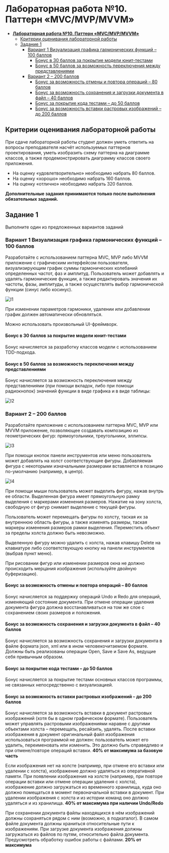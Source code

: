 ﻿# **Лабораторная работа №10. Паттерн «MVC/MVP/MVVM»**

- [**Лабораторная работа №10. Паттерн «MVC/MVP/MVVM»**](#лабораторная-работа-10-паттерн-mvcmvpmvvm)
  - [Критерии оценивания лабораторной работы](#критерии-оценивания-лабораторной-работы)
  - [Задание 1](#задание-1)
    - [Вариант 1 Визуализация графика гармонических функций – 100 баллов](#вариант-1-визуализация-графика-гармонических-функций--100-баллов)
      - [Бонус в 30 баллов за покрытие модели юнит-тестами](#бонус-в-30-баллов-за-покрытие-модели-юнит-тестами)
      - [Бонус в 50 баллов за возможность переключения между представлениями](#бонус-в-50-баллов-за-возможность-переключения-между-представлениями)
    - [Вариант 2 – 200 баллов](#вариант-2--200-баллов)
      - [Бонус за возможность отмены и повтора операций – 80 баллов](#бонус-за-возможность-отмены-и-повтора-операций--80-баллов)
      - [Бонус за возможность сохранения и загрузки документа в файл – 40 баллов](#бонус-за-возможность-сохранения-и-загрузки-документа-в-файл--40-баллов)
      - [Бонус за покрытие кода тестами – до 50 баллов](#бонус-за-покрытие-кода-тестами--до-50-баллов)
      - [Бонус за возможность вставки растровых изображений – до 200 баллов](#бонус-за-возможность-вставки-растровых-изображений--до-200-баллов)

## Критерии оценивания лабораторной работы

При сдаче лабораторной работы студент должен уметь ответить на вопросы преподавателя насчёт используемых паттернов проектирования, уметь изобразить схему паттерна на диаграмме классов, а также продемонстрировать диаграмму классов своего приложения.

- На оценку «удовлетворительно» необходимо набрать 80 баллов.
- На оценку «хорошо» необходимо набрать 160 баллов.
- На оценку «отлично» необходимо набрать 320 баллов.

**Дополнительные задания принимаются только после выполнения обязательных заданий.**

## Задание 1

Выполните один из предложенных вариантов заданий

### Вариант 1 Визуализация графика гармонических функций – 100 баллов

Разработайте с использованием паттерна MVC, MVP либо MVVM приложение с графическим интерфейсом пользователя, визуализирующим график суммы гармонических колебаний определенных частот, фаз и амплитуд. Пользователь может добавлять и удалять гармонические функции, а также редактировать значения их частоты, фазы, амплитуды, а также осуществлять выбор гармонической функции (синус либо косинус).

![I1](Images/Aspose.Words.60f228ea-87f6-4812-b47e-4b4d01d41758.001.png)

При изменении параметров гармоники, удалении или добавлении график должен автоматически обновляться.

Можно использовать произвольный UI-фреймворк.

#### Бонус в 30 баллов за покрытие модели юнит-тестами

Бонус начисляется за разработку классов модели с использованием TDD-подхода.

#### Бонус в 50 баллов за возможность переключения между представлениями

Бонус начисляется за возможность переключения между представлениями (при помощи вкладок, либо при помощи радиокнопок) значений функции в виде графика и в виде таблицы:

![I2](Images/Aspose.Words.60f228ea-87f6-4812-b47e-4b4d01d41758.002.png)

### Вариант 2 – 200 баллов

Разработайте приложение с использованием паттерна MVC, MVP или MVVM приложение, позволяющее создавать композицию из геометрических фигур: прямоугольники, треугольники, эллипсы.

![I3](Images/Aspose.Words.60f228ea-87f6-4812-b47e-4b4d01d41758.003.png)

При помощи кнопок панели инструментов или меню пользователь может добавлять на холст соответствующие фигуры. Добавляемая фигура с некоторыми изначальными размерами вставляется в позицию по-умолчанию (например, в центр).

![I4](Images/Aspose.Words.60f228ea-87f6-4812-b47e-4b4d01d41758.004.png)

При помощи мыши пользователь может выделить фигуру, нажав внутрь ее области. Выделенная фигура имеет прямоугольную рамку выделения с маркерами изменения размеров. Нажатие на зону холста, свободную от фигур снимает выделение с текущей фигуры.

Пользователь может перемещать фигуры по холсту, таская их за внутреннюю область фигуры, а также изменять размеры, таская маркеры изменения размеров рамки выделения. Переместить объект за пределы холста должно быть невозможно.

Выделенную фигуру можно удалить с холста, нажав клавишу Delete на клавиатуре либо соответствующую кнопку на панели инструментов (выбрав пункт меню).

При рисовании фигур или изменении размеров окна не должно происходить мерцания изображения (используйте двойную буферизацию).

#### Бонус за возможность отмены и повтора операций – 80 баллов

Бонус начисляется за поддержку операций Undo и Redo для операций, изменяющий состояние документа. При отмене операции удаления документа фигура должна восстанавливаться на том же слое с сохранением своих размеров и положения.

#### Бонус за возможность сохранения и загрузки документа в файл – 40 баллов

Бонус начисляется за возможность сохранения и загрузки документа в файле формата json, xml или в ином человекочитаемом формате. Должны быть реализованы операции Open, Save и Save As, ведущие себя привычным образом.

#### Бонус за покрытие кода тестами – до 50 баллов

Бонус начисляется за покрытие тестами основных классов программы, не связанных непосредственно с визуализацией.

#### Бонус за возможность вставки растровых изображений – до 200 баллов

Бонус начисляется за возможность вставки в документ растровых изображений (хотя бы в одном графическом формате). Пользователь может управлять растровыми изображениями наравне с другими объектами холста – перемещать, ресайзить, удалять. После вставки изображения в документ оригинальный файл изображения использоваться программой не должен: пользователь может его удалить, переименовать или изменить. Это должно быть справедливо и при отмене/повторе операций вставки. **40% от максимума за базовую часть**

Если изображения нет на холсте (например, при отмене его вставки или удалении с холста), изображение должно удаляться из оперативной памяти. При появлении изображения на холсте (например, при повторе операции вставки или отмене операции удаления с холста), изображение должно загружаться из временного хранилища, куда оно должно помещаться в момент первоначальной вставки в документ. При удалении изображения с холста и из истории команд оно должно удаляться и из хранилища. **40% от максимума при наличии Undo/Redo**

При сохранении документа файлы находящихся в нём изображений должны сохраняться рядом с ним (возможно, в подкаталог). В самом файле документа должны храниться относительные пути к изображениям. При загрузке документа изображения должны загружаться из файлов по путям, относительно файла документа. Предусмотреть обработку ошибок работы с файлами. **20% от максимума**
